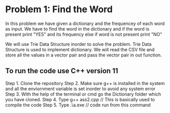 # Problem 1: Find the Word

In this problem we have given a dictionary and the frequencey of each word as input. We have to find the word in the dictionary and if the word is present 
print "YES" and its frequency else if word is not present print "NO"

We will use Trie Data Structure inorder to solve the problem. Trie Data Structure is used to implement dictionary. 
We will read the CSV file and store all the values in a vector pair and pass the vector pair in out function.


## To run the code use C++ version 11

Step 1. Clone the repository 
Step 2. Make sure g++ is installed in the system and all the enviornment variable is set inorder to avoid any system error
Step 3. With the help of the terminal or cmd go the Dictionary folder which you have cloned.
Step 4. Type g++ ass2.cpp        // This is basically used to compile the code
Step 5. Type .\a.exe                // code run from this command
